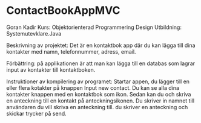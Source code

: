 # ContactBookAppMVC
Goran Kadir 
Kurs: Objektorienterad Programmering Design
Utbildning: Systemutevklare.Java

Beskrivning av projektet:
Det är en kontaktbok app där du kan lägga till dina kontakter med namn, telefonnummer, adress, email.

Förbättring:
på applikationen är att man kan lägga till en databas som lagrar input av kontakter till kontaktboken.

Instruktioner av kompilering av programet:
Startar appen, du lägger till en eller flera kotakter på knappen Input new contact.
Du kan se alla dina kontakter knappen med en kontaktbok som ikon.
Sedan kan du och skriva en anteckning till en kontakt på anteckningsikonen. Du skriver in namnet till användaren du vill skriva en anteckning till. du skriver en anteckning och skickar trycker på send.
